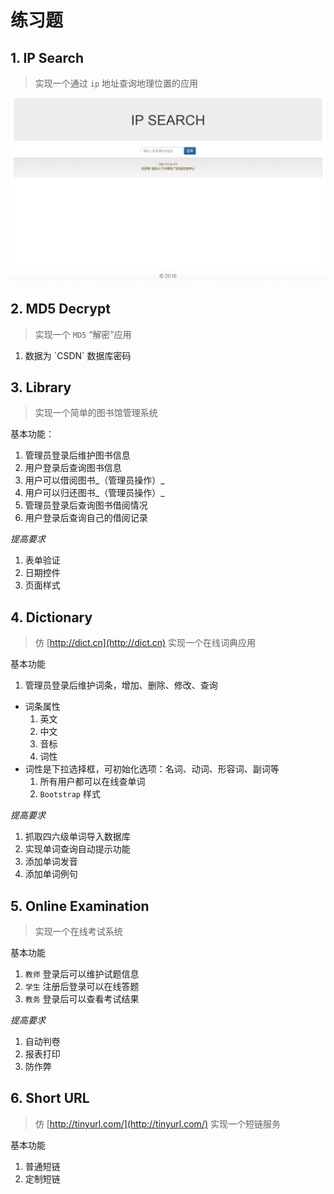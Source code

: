 # 练习题

## 1. IP Search

> 实现一个通过 `ip` 地址查询地理位置的应用

![IP Decrypt](../image/javaee/ip.png)

## 2. MD5 Decrypt

> 实现一个 `MD5` “解密”应用

1. 数据为 \`CSDN\` 数据库密码

## 3. Library

> 实现一个简单的图书馆管理系统

基本功能：  
1. 管理员登录后维护图书信息  
2. 用户登录后查询图书信息  
3. 用户可以借阅图书_（管理员操作）_  
4. 用户可以归还图书_（管理员操作）_  
5. 管理员登录后查询图书借阅情况  
6. 用户登录后查询自己的借阅记录

_提高要求_  
1. 表单验证  
2. 日期控件  
2. 页面样式

## 4. Dictionary

> 仿 [http://dict.cn](http://dict.cn) 实现一个在线词典应用

基本功能  
1. 管理员登录后维护词条，增加、删除、修改、查询

* 词条属性
  1. 英文
  2. 中文
  3. 音标
  4. 词性
* 词性是下拉选择框，可初始化选项：名词、动词、形容词、副词等
  1. 所有用户都可以在线查单词
  2. `Bootstrap` 样式

_提高要求_  
1. 抓取四六级单词导入数据库  
2. 实现单词查询自动提示功能  
3. 添加单词发音  
3. 添加单词例句

## 5. Online Examination

> 实现一个在线考试系统

基本功能  
1. `教师` 登录后可以维护试题信息  
2. `学生` 注册后登录可以在线答题  
2. `教务` 登录后可以查看考试结果

_提高要求_  
1. 自动判卷  
2. 报表打印  
3. 防作弊

## 6. Short URL

> 仿 [http://tinyurl.com/](http://tinyurl.com/) 实现一个短链服务

基本功能  
1. 普通短链  
2. 定制短链

